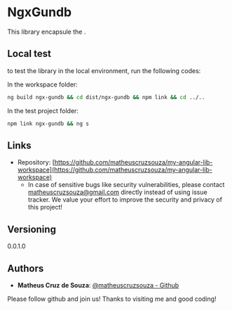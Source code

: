 # NgxGundb

This library encapsule the .

## Local test

to test the library in the local environment, run the following codes:

In the workspace folder:

```sh
ng build ngx-gundb && cd dist/ngx-gundb && npm link && cd ../..
```

In the test project folder:

```sh
npm link ngx-gundb && ng s
```

## Links

- Repository: [https://github.com/matheuscruzsouza/my-angular-lib-workspace](https://github.com/matheuscruzsouza/my-angular-lib-workspace)
  - In case of sensitive bugs like security vulnerabilities, please contact
    matheuscruzsouza@gmail.com directly instead of using issue tracker. We value your effort
    to improve the security and privacy of this project!

## Versioning

0.0.1.0

## Authors

- **Matheus Cruz de Souza**: [@matheuscruzsouza - Github](https://github.com/matheuscruzsouza)

Please follow github and join us!
Thanks to visiting me and good coding!
